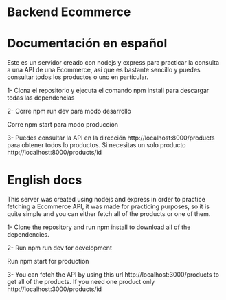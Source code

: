 # Backend Ecommerce

# Documentación en español

Este es un servidor creado con nodejs y express para practicar la consulta a una API de una
Ecommerce, así que es bastante sencillo y puedes consultar todos los productos o uno en partícular.

1- Clona el repositorio y ejecuta el comando npm install para descargar todas las dependencias

2- Corre npm run dev para modo desarrollo

   Corre npm start para modo producción

3- Puedes consultar la API en la dirección http://localhost:8000/products para obtener todos lo productos.
Si necesitas un solo producto http://localhost:8000/products/id 

# English docs

This server was created using nodejs and express in order to practice fetching a Ecommerce API, it 
was made for practicing purposes, so it is quite simple and you can either fetch all of the products or one of them.

1- Clone the repository and run npm install to download all of the dependencies.

2- Run npm run dev for development

   Run npm start for production

3- You can fetch the API by using this url http://localhost:3000/products to get all of the products.
If you need one product only http://localhost:3000/products/id

